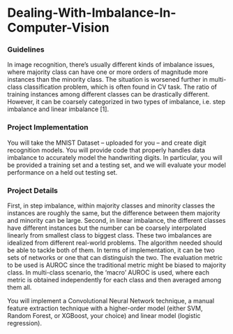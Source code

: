 # Dealing-With-Imbalance-In-Computer-Vision

### Guidelines
In image recognition, there’s usually different kinds of imbalance issues, where majority class can have one or more orders of magnitude more instances than the minority class. The situation is worsened further in multi-class classification problem, which is often found in CV task. The ratio of training instances among different classes can be drastically different. However, it can be coarsely categorized in two types of imbalance, i.e. step imbalance and linear imbalance [1].

### Project Implementation
You will take the MNIST Dataset – uploaded for you – and create digit recognition models. You will provide code that properly handles data imbalance to accurately model the handwriting digits. In particular, you will be provided a training set and a testing set, and we will evaluate your model performance on a held out testing set.

### Project Details
First, in step imbalance, within majority classes and minority classes the instances are roughly the same, but the difference between them majority and minority can be large. Second, in linear imbalance, the different classes have different instances but the number can be coarsely interpolated linearly from smallest class to biggest class. These two imbalances are idealized from different real-world problems. The algorithm needed should be able to tackle both of them. In terms of implementation, it can be two sets of
networks or one that can distinguish the two. The evaluation metric to be used is AUROC since the traditional metric might be biased to majority class. In multi-class scenario, the ‘macro’ AUROC is used, where each metric is obtained independently for each class and then averaged among them all.

You will implement a Convolutional Neural Network technique, a manual feature extraction technique with a higher-order model (either SVM, Random Forest, or XGBoost, your choice) and linear model (logistic regression). 
